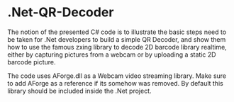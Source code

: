 .Net-QR-Decoder
===============

The notion of the presented C# code is to illustrate the basic steps need to be taken for .Net developers to build a simple QR Decoder, and show them how to use the famous zxing library to decode 2D barcode library realtime, either by capturing pictures from a webcam or by uploading a static 2D barcode picture.

The code uses AForge.dll as a Webcam video streaming library. Make sure to add AForge as a reference if its somehow was removed. By default this library should be included inside the .Net project.